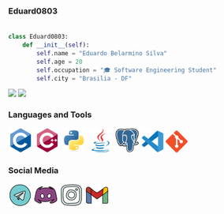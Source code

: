 ### Eduard0803  


```python

class Eduard0803:
    def __init__(self):
        self.name = "Eduardo Belarmino Silva"
        self.age = 20
        self.occupation = "🎓 Software Engineering Student"
        self.city = "Brasilia - DF"

```

<div style="inline">
  <img height="180em" src="https://github-readme-stats.vercel.app/api/top-langs/?username=Eduard0803&layout=compact&langs_count=10&theme=github_dark&cache_seconds=1800"/>
  <img height="180em" src="https://github-readme-stats.vercel.app/api?username=Eduard0803&theme=github_dark&cache_seconds=1800/">
  <!-- <img height="180em" src="https://github-profile-summary-cards.vercel.app/api/cards/profile-details?username=Eduard0803&theme=github_dark"> -->
</div>


### Languages and Tools  

<div style="inline">
    <img  width="50" height="50" alt="C icon" src="images/c_icon.svg">
    <img  width="50" height="50" alt="C++ icon" src="images/cplusplus_icon.svg">
    <img  width="50" height="50" alt="Python icon" src="images/python_icon.svg">
    <img  width="50" height="50" alt="Java icon" src="images/java_icon.svg">
    <img  width="50" height="50" alt="PostGreSQL icon" src="images/postgresql_icon.svg">
    <img  width="45" height="45" alt="VsCode icon" src="images/vscode_icon.svg">
    <img  width="45" height="45" alt="GIT icon" src="images/git_icon.svg">
</div>

### Social Media  

<div style="inline">
    <a href="https://t.me/Eduard04"><img src="images/telegram_icon.png"></a>
    <a href="https://discord.com/users/Eduard05._#2849"><img src="images/discord_icon.png"></a>
    <a href="https://www.instagram.com/eduard05._/"><img src="images/instagram_icon.png"></a>
    <a href="mailto:eduardo83204@gmail.com"><img src="images/gmail_icon(1).png"></a>
</div>
